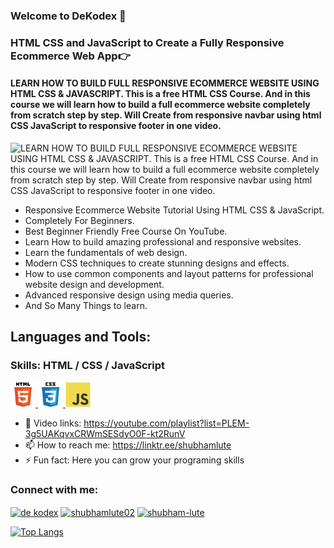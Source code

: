 
### Welcome to DeKodex 👋
### HTML CSS and JavaScript to Create a Fully Responsive Ecommerce Web App👉
#### LEARN HOW TO BUILD FULL RESPONSIVE ECOMMERCE WEBSITE USING HTML CSS & JAVASCRIPT. This is a free HTML CSS Course. And in this course we will learn how to build a full ecommerce website completely from scratch step by step. Will Create from responsive navbar using html CSS JavaScript to responsive footer in one video.
![LEARN HOW TO BUILD FULL RESPONSIVE ECOMMERCE WEBSITE USING HTML CSS & JAVASCRIPT. This is a free HTML CSS Course. And in this course we will learn how to build a full ecommerce website completely from scratch step by step. Will Create from responsive navbar using html CSS JavaScript to responsive footer in one video.](https://github.com/shubhamlute02/ecommerce-webapp/blob/main/designpromo/1.png)

- Responsive Ecommerce Website Tutorial Using HTML CSS & JavaScript.
- Completely For Beginners.
- Best Beginner Friendly Free Course On YouTube.
- Learn How to build amazing professional and responsive websites.
- Learn the fundamentals of web design.
- Modern CSS techniques to create stunning designs and effects.
- How to use common components and layout patterns for professional website design and development.
- Advanced responsive design using media queries.
- And So Many Things to learn.


<h2 align="left">Languages and Tools:</h2>
<h3 align="left">Skills: HTML / CSS / JavaScript</h3>

<a href="https://www.w3.org/html/" target="_blank" rel="noreferrer"> <img src="https://raw.githubusercontent.com/devicons/devicon/master/icons/html5/html5-original-wordmark.svg" alt="html5" width="40" height="40"/> </a>
<a href="https://www.w3schools.com/css/" target="_blank" rel="noreferrer"> <img src="https://raw.githubusercontent.com/devicons/devicon/master/icons/css3/css3-original-wordmark.svg" alt="css3" width="40" height="40"/> </a>
<a href="https://developer.mozilla.org/en-US/docs/Web/JavaScript" target="_blank" rel="noreferrer"> <img src="https://raw.githubusercontent.com/devicons/devicon/master/icons/javascript/javascript-original.svg" alt="javascript" width="40" height="40"/> </a>

- 🔗 Video links: https://youtube.com/playlist?list=PLEM-3g5UAKqvxCRWmSESdyO0F-kt2RunV
- 📫 How to reach me: https://linktr.ee/shubhamlute 
- ⚡ Fun fact: Here you can grow your programing skills 

<h3 align="left">Connect with me:</h3>
<p align="left">
<a href="https://www.youtube.com/c/de kodex" target="blank"><img align="center" src="https://raw.githubusercontent.com/rahuldkjain/github-profile-readme-generator/master/src/images/icons/Social/youtube.svg" alt="de kodex" height="30" width="40" /></a>
<a href="https://codepen.io/shubhamlute02" target="blank"><img align="center" src="https://raw.githubusercontent.com/rahuldkjain/github-profile-readme-generator/master/src/images/icons/Social/codepen.svg" alt="shubhamlute02" height="30" width="40" /></a>
<a href="https://linkedin.com/in/shubham-lute" target="blank"><img align="center" src="https://raw.githubusercontent.com/rahuldkjain/github-profile-readme-generator/master/src/images/icons/Social/linked-in-alt.svg" alt="shubham-lute" height="30" width="40" /></a>
</p>

[![Top Langs](https://github-readme-stats.vercel.app/api/top-langs/?username=shubhamlute02)](https://github.com/anuraghazra/github-readme-stats)


